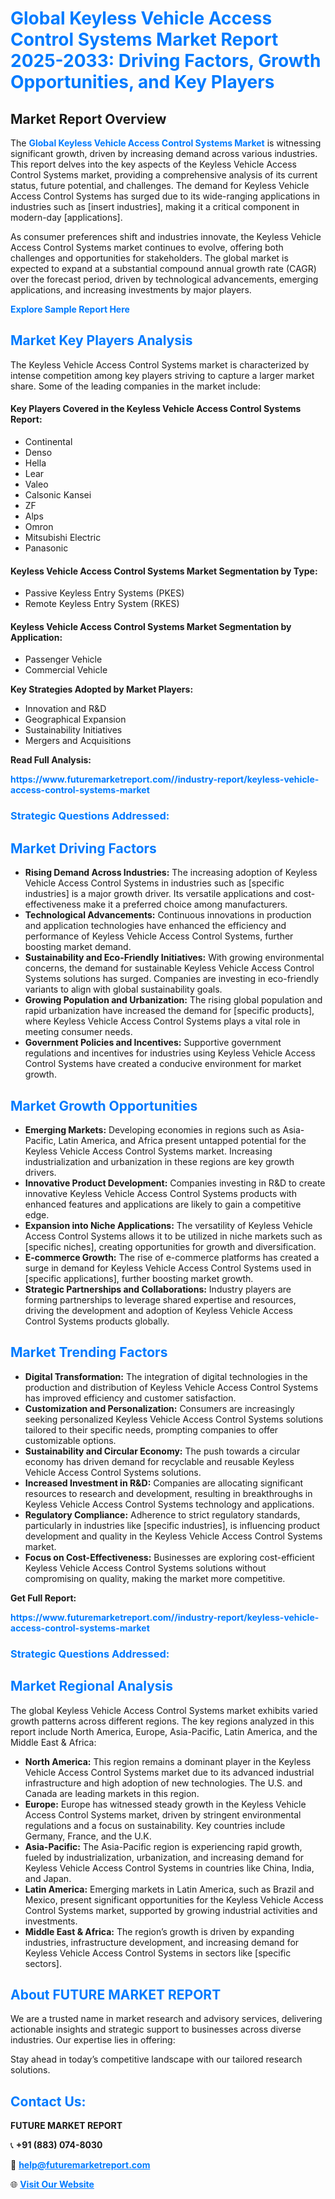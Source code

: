 <h1 style="color: #007BFF;">Global Keyless Vehicle Access Control Systems Market Report 2025-2033: Driving Factors, Growth Opportunities, and Key Players</h1>

<section id="overview">
<h2>Market Report Overview</h2>
<p>The <a href="https://www.futuremarketreport.com//industry-report/keyless-vehicle-access-control-systems-market" style="color: #007BFF; text-decoration: none;"><strong>Global Keyless Vehicle Access Control Systems Market</strong></a> is witnessing significant growth, driven by increasing demand across various industries. This report delves into the key aspects of the Keyless Vehicle Access Control Systems market, providing a comprehensive analysis of its current status, future potential, and challenges. The demand for Keyless Vehicle Access Control Systems has surged due to its wide-ranging applications in industries such as [insert industries], making it a critical component in modern-day [applications].</p>
<p>As consumer preferences shift and industries innovate, the Keyless Vehicle Access Control Systems market continues to evolve, offering both challenges and opportunities for stakeholders. The global market is expected to expand at a substantial compound annual growth rate (CAGR) over the forecast period, driven by technological advancements, emerging applications, and increasing investments by major players.</p>
</section>

<section id="overview">
<p><a href="https://www.futuremarketreport.com//request-sample/reportId=58884" style="color: #007BFF; text-decoration: none;"><strong>Explore Sample Report Here</strong></a></p>
</section>

<section id="key-players">
<h2 style="color: #007BFF;">Market Key Players Analysis</h2>
<p>The Keyless Vehicle Access Control Systems market is characterized by intense competition among key players striving to capture a larger market share. Some of the leading companies in the market include:</p>
<h4>Key Players Covered in the Keyless Vehicle Access Control Systems Report:</h4>
<ul><li>Continental</li><li>Denso</li><li>Hella</li><li>Lear</li><li>Valeo</li><li>Calsonic Kansei</li><li>ZF</li><li>Alps</li><li>Omron</li><li>Mitsubishi Electric</li><li>Panasonic</li></ul>
<h4>Keyless Vehicle Access Control Systems Market Segmentation by Type:</h4>
<ul><li>Passive Keyless Entry Systems (PKES)</li><li>Remote Keyless Entry System (RKES)</li></ul>

<h4>Keyless Vehicle Access Control Systems Market Segmentation by Application:</h4>
<ul><li>Passenger Vehicle</li><li>Commercial Vehicle</li></ul>
<p><strong>Key Strategies Adopted by Market Players:</strong></p>
<ul>
<li>Innovation and R&D</li>
<li>Geographical Expansion</li>
<li>Sustainability Initiatives</li>
<li>Mergers and Acquisitions</li>
</ul>
</section>

<section>
<p><strong>Read Full Analysis: </strong></p><a href="https://www.futuremarketreport.com//industry-report/keyless-vehicle-access-control-systems-market" style="color: #007BFF; text-decoration: none;"><strong>https://www.futuremarketreport.com//industry-report/keyless-vehicle-access-control-systems-market</strong></a>
<h3 style="color: #007BFF;">Strategic Questions Addressed:</h3>
</section>

<section id="driving-factors">
<h2 style="color: #007BFF;">Market Driving Factors</h2>
<ul>
<li><strong>Rising Demand Across Industries:</strong> The increasing adoption of Keyless Vehicle Access Control Systems in industries such as [specific industries] is a major growth driver. Its versatile applications and cost-effectiveness make it a preferred choice among manufacturers.</li>
<li><strong>Technological Advancements:</strong> Continuous innovations in production and application technologies have enhanced the efficiency and performance of Keyless Vehicle Access Control Systems, further boosting market demand.</li>
<li><strong>Sustainability and Eco-Friendly Initiatives:</strong> With growing environmental concerns, the demand for sustainable Keyless Vehicle Access Control Systems solutions has surged. Companies are investing in eco-friendly variants to align with global sustainability goals.</li>
<li><strong>Growing Population and Urbanization:</strong> The rising global population and rapid urbanization have increased the demand for [specific products], where Keyless Vehicle Access Control Systems plays a vital role in meeting consumer needs.</li>
<li><strong>Government Policies and Incentives:</strong> Supportive government regulations and incentives for industries using Keyless Vehicle Access Control Systems have created a conducive environment for market growth.</li>
</ul>
</section>

<section id="growth-opportunities">
<h2 style="color: #007BFF;">Market Growth Opportunities</h2>
<ul>
<li><strong>Emerging Markets:</strong> Developing economies in regions such as Asia-Pacific, Latin America, and Africa present untapped potential for the Keyless Vehicle Access Control Systems market. Increasing industrialization and urbanization in these regions are key growth drivers.</li>
<li><strong>Innovative Product Development:</strong> Companies investing in R&D to create innovative Keyless Vehicle Access Control Systems products with enhanced features and applications are likely to gain a competitive edge.</li>
<li><strong>Expansion into Niche Applications:</strong> The versatility of Keyless Vehicle Access Control Systems allows it to be utilized in niche markets such as [specific niches], creating opportunities for growth and diversification.</li>
<li><strong>E-commerce Growth:</strong> The rise of e-commerce platforms has created a surge in demand for Keyless Vehicle Access Control Systems used in [specific applications], further boosting market growth.</li>
<li><strong>Strategic Partnerships and Collaborations:</strong> Industry players are forming partnerships to leverage shared expertise and resources, driving the development and adoption of Keyless Vehicle Access Control Systems products globally.</li>
</ul>
</section>

<section id="trending-factors">
<h2 style="color: #007BFF;">Market Trending Factors</h2>
<ul>
<li><strong>Digital Transformation:</strong> The integration of digital technologies in the production and distribution of Keyless Vehicle Access Control Systems has improved efficiency and customer satisfaction.</li>
<li><strong>Customization and Personalization:</strong> Consumers are increasingly seeking personalized Keyless Vehicle Access Control Systems solutions tailored to their specific needs, prompting companies to offer customizable options.</li>
<li><strong>Sustainability and Circular Economy:</strong> The push towards a circular economy has driven demand for recyclable and reusable Keyless Vehicle Access Control Systems solutions.</li>
<li><strong>Increased Investment in R&D:</strong> Companies are allocating significant resources to research and development, resulting in breakthroughs in Keyless Vehicle Access Control Systems technology and applications.</li>
<li><strong>Regulatory Compliance:</strong> Adherence to strict regulatory standards, particularly in industries like [specific industries], is influencing product development and quality in the Keyless Vehicle Access Control Systems market.</li>
<li><strong>Focus on Cost-Effectiveness:</strong> Businesses are exploring cost-efficient Keyless Vehicle Access Control Systems solutions without compromising on quality, making the market more competitive.</li>
</ul>
</section>

<section>
<p><strong>Get Full Report: </strong></p><a href="https://www.futuremarketreport.com//industry-report/keyless-vehicle-access-control-systems-market" style="color: #007BFF; text-decoration: none;"><strong>https://www.futuremarketreport.com//industry-report/keyless-vehicle-access-control-systems-market</strong></a>
<h3 style="color: #007BFF;">Strategic Questions Addressed:</h3>
</section>


<section id="regional-analysis">
<h2 style="color: #007BFF;">Market Regional Analysis</h2>
<p>The global Keyless Vehicle Access Control Systems market exhibits varied growth patterns across different regions. The key regions analyzed in this report include North America, Europe, Asia-Pacific, Latin America, and the Middle East & Africa:</p>
<ul>
<li><strong>North America:</strong> This region remains a dominant player in the Keyless Vehicle Access Control Systems market due to its advanced industrial infrastructure and high adoption of new technologies. The U.S. and Canada are leading markets in this region.</li>
<li><strong>Europe:</strong> Europe has witnessed steady growth in the Keyless Vehicle Access Control Systems market, driven by stringent environmental regulations and a focus on sustainability. Key countries include Germany, France, and the U.K.</li>
<li><strong>Asia-Pacific:</strong> The Asia-Pacific region is experiencing rapid growth, fueled by industrialization, urbanization, and increasing demand for Keyless Vehicle Access Control Systems in countries like China, India, and Japan.</li>
<li><strong>Latin America:</strong> Emerging markets in Latin America, such as Brazil and Mexico, present significant opportunities for the Keyless Vehicle Access Control Systems market, supported by growing industrial activities and investments.</li>
<li><strong>Middle East & Africa:</strong> The region’s growth is driven by expanding industries, infrastructure development, and increasing demand for Keyless Vehicle Access Control Systems in sectors like [specific sectors].</li>
</ul>
</section>

<footer>
<h2 style="color: #007BFF;">About FUTURE MARKET REPORT</h2>
<p>We are a trusted name in market research and advisory services, delivering actionable insights and strategic support to businesses across diverse industries. Our expertise lies in offering:</p>

<p>Stay ahead in today’s competitive landscape with our tailored research solutions.</p>

<h2 style="color: #007BFF;">Contact Us:</h2>
<p><strong>FUTURE MARKET REPORT</strong></p>
<p>📞 <strong>+91 (883) 074-8030</strong></p>
<p>📧 <strong><a href="mailto:help@futuremarketreport.com" style="color: #007BFF;">help@futuremarketreport.com</a></strong></p>
<p>🌐 <strong><a href="https://www.futuremarketreport.com/" style="color: #007BFF;">Visit Our Website</a></strong></p>
</footer>